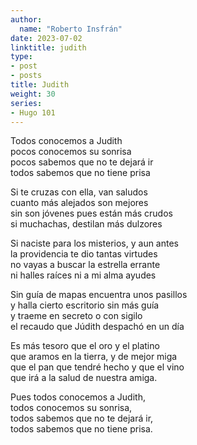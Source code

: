 ```yaml
---
author:
  name: "Roberto Insfrán"
date: 2023-07-02
linktitle: judith
type:
- post
- posts
title: Judith
weight: 30
series:
- Hugo 101
---
```


Todos conocemos a Judith  
pocos conocemos su sonrisa  
pocos sabemos que no te dejará ir  
todos sabemos que no tiene prisa  

Si te cruzas con ella, van saludos  
cuanto más alejados son mejores  
sin son jóvenes pues están más crudos  
si muchachas, destilan más dulzores  

Si naciste para los misterios, y aun antes  
la providencia te dio tantas virtudes  
no vayas a buscar la estrella errante  
ni halles raíces ni a mi alma ayudes  

Sin guía de mapas encuentra unos pasillos  
y halla cierto escritorio sin más guía  
y traeme en secreto o con sigilo  
el recaudo que Júdith despachó en un día  

Es más tesoro que el oro y el platino  
que aramos en la tierra, y de mejor miga  
que el pan que tendré hecho y que el vino  
que irá a la salud de nuestra amiga.  

Pues todos conocemos a Judith,  
todos conocemos su sonrisa,  
todos sabemos que no te dejará ir,  
todos sabemos que no tiene prisa.  
